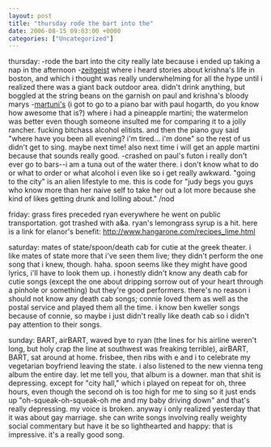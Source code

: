 ```yaml
---
layout: post
title: "thursday rode the bart into the"
date: 2006-08-15 09:03:00 +0000
categories: ["Uncategorized"]
---
```


thursday:
-rode the bart into the city really late because i ended up taking a nap in the afternoon
-[zeitgeist](http://www.yelp.com/biz/UXru0FThfONxJQ95oPnaBw) where i heard stories about krishna's life in boston, and which i thought was really underwhelming for all the hype until i realized there was a giant back outdoor area. didn't drink anything, but boggled at the string beans on the garnish on paul and krishna's bloody marys
-[martuni's](http://www.yelp.com/biz/34uRz5cJjNotc2qbq04UHA) (i got to go to a piano bar with paul hogarth, do you know how awesome that is?) where i had a pineapple martini; the watermelon was better even though someone insulted me for comparing it to a jolly rancher. fucking bitchass alcohol elitists. and then the piano guy said "where have you been all evening? i'm tired... i'm done" so the rest of us didn't get to sing. maybe next time! also next time i will get an apple martini because that sounds really good.
-crashed on paul's futon
i really don't ever go to bars--i am a tuna out of the water there. i don't know what to do or what to order or what alcohol i even like so i get really awkward. "going to the city" is an alien lifestyle to me. this is code for "judy begs you guys who know more than her naive self to take her out a lot more because she kind of likes getting drunk and lolling about." /nod

friday: grass fires preceded ryan everywhere he went on public transportation. got trashed with a&a. ryan's lemongrass syrup is a hit. here is a link for elanor's benefit: http://www.hangarone.com/recipes_lime.html

saturday: mates of state/spoon/death cab for cutie at the greek theater. i like mates of state more that i've seen them live; they didn't perform the one song that i knew, though. haha. spoon seems like they might have good lyrics, i'll have to look them up. i honestly didn't know any death cab for cutie songs (except the one about dripping sorrow out of your heart through a pinhole or something) but they're good performers. there's no reason i should not know any death cab songs; connie loved them as well as the postal service and played them all the time. i know ben kweller songs because of connie, so maybe i just didn't really like death cab so i didn't pay attention to their songs.

sunday: BART, airBART, waved bye to ryan (the lines for his airline weren't long, but holy crap the line at southwest was freaking terrible), airBART, BART, sat around at home. frisbee, then ribs with e and i to celebrate my vegetarian boyfriend leaving the state. i also listened to the new vienna teng album the entire day. let me tell you, that album is a downer. man that shit is depressing. except for "city hall," which i played on repeat for oh, three hours, even though the second oh is too high for me to sing so it just ends up "oh-squeak-oh-squeak-oh me and my baby driving down" and that's really depressing. my voice is broken. anyway i only realized yesterday that it was about gay marriage. she can write songs involving really weighty social commentary but have it be so lighthearted and happy: that is impressive. it's a really good song.